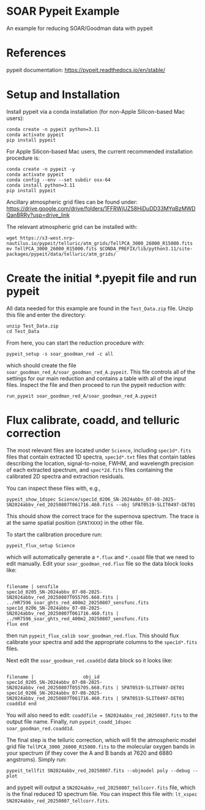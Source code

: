 # SOAR Pypeit Example

An example for reducing SOAR/Goodman data with pypeit

# References

pypeit documentation: https://pypeit.readthedocs.io/en/stable/

# Setup and Installation

Install pypeit via a conda installation (for non-Apple Silicon-based Mac users):

```
conda create -n pypeit python=3.11
conda activate pypeit
pip install pypeit
```

For Apple Silicon-based Mac users, the current recommended installation procedure is:

```
conda create -n pypeit -y
conda activate pypeit
conda config --env --set subdir osx-64
conda install python=3.11
pip install pypeit
```

Ancillary atmospheric grid files can be found under: https://drive.google.com/drive/folders/1FFRWjUZ58HiDuDD33MYqBzMWDQanBRRy?usp=drive_link

The relevant atmospheric grid can be installed with:

```
wget https://s3-west.nrp-nautilus.io/pypeit/telluric/atm_grids/TellPCA_3000_26000_R15000.fits
mv TellPCA_3000_26000_R15000.fits $CONDA_PREFIX/lib/python3.11/site-packages/pypeit/data/telluric/atm_grids/
```

# Create the initial *.pyepit file and run pypeit

All data needed for this example are found in the `Test_Data.zip` file.  Unzip this file and enter the directory:

```
unzip Test_Data.zip
cd Test_Data
```

From here, you can start the reduction procedure with: 

```
pypeit_setup -s soar_goodman_red -c all
```

which should create the file `soar_goodman_red_A/soar_goodman_red_A.pypeit`.  This file controls all of the settings for our main reduction and contains a table with all of the input files.  Inspect the file and then proceed to run the pypeit reduction with:

```
run_pypeit soar_goodman_red_A/soar_goodman_red_A.pypeit
```

# Flux calibrate, coadd, and telluric correction

The most relevant files are located under `Science`, including `spec1d*.fits` files that contain extracted 1D spectra, `spec1d*.txt` files that contain tables describing the location, signal-to-noise, FWHM, and wavelength precision of each extracted spectrum, and `spec*2d.fits` files containing the calibrated 2D spectra and extraction residuals.

You can inspect these files with, e.g.,

```
pypeit_show_1dspec Science/spec1d_0206_SN-2024abbv_07-08-2025-SN2024abbv_red_20250807T061716.460.fits --obj SPAT0519-SLIT0497-DET01
```

This should show the correct trace for the supernova spectrum.  The trace is at the same spatial position (`SPATXXXX`) in the other file.

To start the calibration procedure run:

```
pypeit_flux_setup Science
```

which will automatically generate a `*.flux` and `*.coadd` file that we need to edit manually.  Edit your `soar_goodman_red.flux` file so the data block looks like:

```
                                                                  filename | sensfile
spec1d_0205_SN-2024abbv_07-08-2025-SN2024abbv_red_20250807T055705.668.fits |         ../HR7596_soar_ghts_red_400m2_20250807_sensfunc.fits
spec1d_0206_SN-2024abbv_07-08-2025-SN2024abbv_red_20250807T061716.460.fits |         ../HR7596_soar_ghts_red_400m2_20250807_sensfunc.fits
flux end
```

then run `pypeit_flux_calib soar_goodman_red.flux`.  This should flux calibrate your spectra and add the appropriate columns to the `spec1d*.fits` files.

Next edit the `soar_goodman_red.coadd1d` data block so it looks like:

```
                                                                  filename |                  obj_id
spec1d_0205_SN-2024abbv_07-08-2025-SN2024abbv_red_20250807T055705.668.fits | SPAT0519-SLIT0497-DET01
spec1d_0206_SN-2024abbv_07-08-2025-SN2024abbv_red_20250807T061716.460.fits | SPAT0519-SLIT0497-DET01
coadd1d end
```

You will also need to edit: `coaddfile = SN2024abbv_red_20250807.fits` to the output file name.  Finally, run `pypeit_coadd_1dspec soar_goodman_red.coadd1d`.

The final step is the telluric correction, which will fit the atmospheric model grid file `TellPCA_3000_26000_R15000.fits` to the molecular oxygen bands in your spectrum (if they cover the A and B bands at 7620 and 6880 angstroms).  Simply run:

```
pypeit_tellfit SN2024abbv_red_20250807.fits --objmodel poly --debug --plot
```

and pypeit will output a `SN2024abbv_red_20250807_tellcorr.fits` file, which is the final reduced 1D spectrum file.  You can inspect this file with: `lt_xspec SN2024abbv_red_20250807_tellcorr.fits`.
